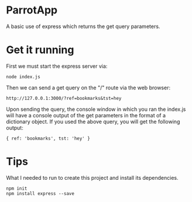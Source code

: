 # ParrotApp
A basic use of express which returns the get query parameters. 

# Get it running
First we must start the express server via: 
```
node index.js
```
Then we can send a get query on the "/" route via the web browser:
```
http://127.0.0.1:3000/?ref=bookmarks&tst=hey
```
Upon sending the query, the console window in which you ran the index.js will have a console output of the get parameters in the format of a dictionary object. If you used the above query, you will get the following output:
```
{ ref: 'bookmarks', tst: 'hey' }
```

# Tips 
What I needed to run to create this project and install its dependencies. 

```
npm init
npm install express --save
```